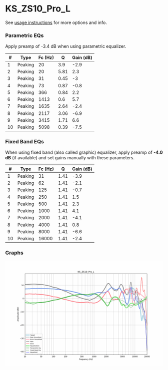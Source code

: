 # KS_ZS10_Pro_L
See [usage instructions](https://github.com/jaakkopasanen/AutoEq#usage) for more options and info.

### Parametric EQs
Apply preamp of -3.4 dB when using parametric equalizer.

|   # | Type    |   Fc (Hz) |    Q |   Gain (dB) |
|-----|---------|-----------|------|-------------|
|   1 | Peaking |        20 | 3.9  |        -2.9 |
|   2 | Peaking |        20 | 5.81 |         2.3 |
|   3 | Peaking |        31 | 0.45 |        -3   |
|   4 | Peaking |        73 | 0.87 |        -0.8 |
|   5 | Peaking |       366 | 0.84 |         2.2 |
|   6 | Peaking |      1413 | 0.6  |         5.7 |
|   7 | Peaking |      1635 | 2.64 |        -2.4 |
|   8 | Peaking |      2117 | 3.06 |        -6.9 |
|   9 | Peaking |      3415 | 1.71 |         6.6 |
|  10 | Peaking |      5098 | 0.39 |        -7.5 |

### Fixed Band EQs
When using fixed band (also called graphic) equalizer, apply preamp of **-4.0 dB** (if available) and set gains manually with these parameters.

|   # | Type    |   Fc (Hz) |    Q |   Gain (dB) |
|-----|---------|-----------|------|-------------|
|   1 | Peaking |        31 | 1.41 |        -3.9 |
|   2 | Peaking |        62 | 1.41 |        -2.1 |
|   3 | Peaking |       125 | 1.41 |        -0.7 |
|   4 | Peaking |       250 | 1.41 |         1.5 |
|   5 | Peaking |       500 | 1.41 |         2.3 |
|   6 | Peaking |      1000 | 1.41 |         4.1 |
|   7 | Peaking |      2000 | 1.41 |        -4.1 |
|   8 | Peaking |      4000 | 1.41 |         0.8 |
|   9 | Peaking |      8000 | 1.41 |        -6.6 |
|  10 | Peaking |     16000 | 1.41 |        -2.4 |

### Graphs
![](./KS_ZS10_Pro_L.png)
